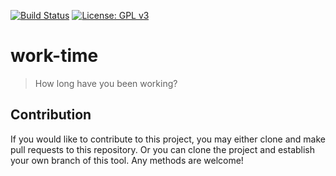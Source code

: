 [![Build Status](https://travis-ci.com/jcs-elpa/work-time.svg?branch=master)](https://travis-ci.com/jcs-elpa/work-time)
[![License: GPL v3](https://img.shields.io/badge/License-GPL%20v3-blue.svg)](https://www.gnu.org/licenses/gpl-3.0)

# work-time
> How long have you been working?

## Contribution

If you would like to contribute to this project, you may either
clone and make pull requests to this repository. Or you can
clone the project and establish your own branch of this tool.
Any methods are welcome!
